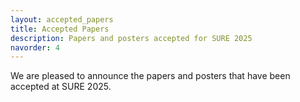 ```yaml
---
layout: accepted_papers
title: Accepted Papers
description: Papers and posters accepted for SURE 2025
navorder: 4
---
```


We are pleased to announce the papers and posters that have been accepted at SURE 2025.

